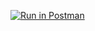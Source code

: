 [![Run in Postman](https://run.pstmn.io/button.svg)](https://app.getpostman.com/run-collection/3cabe4f4818818cd8b0a)

